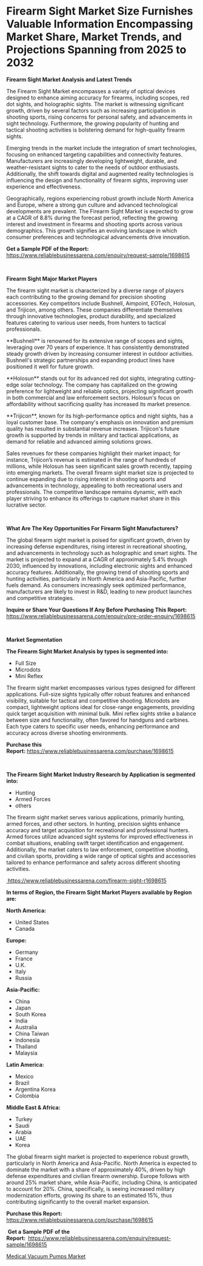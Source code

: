 <p><h1>Firearm Sight Market Size Furnishes Valuable Information Encompassing Market Share, Market Trends, and Projections Spanning from 2025 to 2032</h1></p><p><strong>Firearm Sight Market Analysis and Latest Trends</strong></p>
<p><p>The Firearm Sight Market encompasses a variety of optical devices designed to enhance aiming accuracy for firearms, including scopes, red dot sights, and holographic sights. The market is witnessing significant growth, driven by several factors such as increasing participation in shooting sports, rising concerns for personal safety, and advancements in sight technology. Furthermore, the growing popularity of hunting and tactical shooting activities is bolstering demand for high-quality firearm sights.</p><p>Emerging trends in the market include the integration of smart technologies, focusing on enhanced targeting capabilities and connectivity features. Manufacturers are increasingly developing lightweight, durable, and weather-resistant sights to cater to the needs of outdoor enthusiasts. Additionally, the shift towards digital and augmented reality technologies is influencing the design and functionality of firearm sights, improving user experience and effectiveness.</p><p>Geographically, regions experiencing robust growth include North America and Europe, where a strong gun culture and advanced technological developments are prevalent. The Firearm Sight Market is expected to grow at a CAGR of 8.8% during the forecast period, reflecting the growing interest and investment in firearms and shooting sports across various demographics. This growth signifies an evolving landscape in which consumer preferences and technological advancements drive innovation.</p></p>
<p><strong>Get a Sample PDF of the Report:&nbsp;</strong> <a href="https://www.reliablebusinessarena.com/enquiry/request-sample/1698615?utm_campaign=2792&utm_medium=2&utm_source=Github&utm_content=ia&utm_term=27032025&utm_id=firearm-sight">https://www.reliablebusinessarena.com/enquiry/request-sample/1698615</a></p>
<p>&nbsp;</p>
<p><strong>Firearm Sight Major Market Players</strong></p>
<p><p>The firearm sight market is characterized by a diverse range of players each contributing to the growing demand for precision shooting accessories. Key competitors include Bushnell, Aimpoint, EOTech, Holosun, and Trijicon, among others. These companies differentiate themselves through innovative technologies, product durability, and specialized features catering to various user needs, from hunters to tactical professionals.</p><p>**Bushnell** is renowned for its extensive range of scopes and sights, leveraging over 70 years of experience. It has consistently demonstrated steady growth driven by increasing consumer interest in outdoor activities. Bushnell's strategic partnerships and expanding product lines have positioned it well for future growth.</p><p>**Holosun** stands out for its advanced red dot sights, integrating cutting-edge solar technology. The company has capitalized on the growing preference for lightweight and reliable optics, projecting significant growth in both commercial and law enforcement sectors. Holosun's focus on affordability without sacrificing quality has increased its market presence.</p><p>**Trijicon**, known for its high-performance optics and night sights, has a loyal customer base. The company's emphasis on innovation and premium quality has resulted in substantial revenue increases. Trijicon's future growth is supported by trends in military and tactical applications, as demand for reliable and advanced aiming solutions grows.</p><p>Sales revenues for these companies highlight their market impact; for instance, Trijicon’s revenue is estimated in the range of hundreds of millions, while Holosun has seen significant sales growth recently, tapping into emerging markets. The overall firearm sight market size is projected to continue expanding due to rising interest in shooting sports and advancements in technology, appealing to both recreational users and professionals. The competitive landscape remains dynamic, with each player striving to enhance its offerings to capture market share in this lucrative sector.</p></p>
<p>&nbsp;</p>
<p><strong>What Are The Key Opportunities For Firearm Sight Manufacturers?</strong></p>
<p><p>The global firearm sight market is poised for significant growth, driven by increasing defense expenditures, rising interest in recreational shooting, and advancements in technology such as holographic and smart sights. The market is projected to expand at a CAGR of approximately 5.4% through 2030, influenced by innovations, including electronic sights and enhanced accuracy features. Additionally, the growing trend of shooting sports and hunting activities, particularly in North America and Asia-Pacific, further fuels demand. As consumers increasingly seek optimized performance, manufacturers are likely to invest in R&D, leading to new product launches and competitive strategies.</p></p>
<p><strong>Inquire or Share Your Questions If Any Before Purchasing This Report:</strong> <a href="https://www.reliablebusinessarena.com/enquiry/pre-order-enquiry/1698615?utm_campaign=2792&utm_medium=2&utm_source=Github&utm_content=ia&utm_term=27032025&utm_id=firearm-sight">https://www.reliablebusinessarena.com/enquiry/pre-order-enquiry/1698615</a></p>
<p>&nbsp;</p>
<p><strong>Market Segmentation</strong></p>
<p><strong>The Firearm Sight Market Analysis by types is segmented into:</strong></p>
<p><ul><li>Full Size</li><li>Microdots</li><li>Mini Reflex</li></ul></p>
<p><p>The firearm sight market encompasses various types designed for different applications. Full-size sights typically offer robust features and enhanced visibility, suitable for tactical and competitive shooting. Microdots are compact, lightweight options ideal for close-range engagements, providing quick target acquisition with minimal bulk. Mini reflex sights strike a balance between size and functionality, often favored for handguns and carbines. Each type caters to specific user needs, enhancing performance and accuracy across diverse shooting environments.</p></p>
<p><strong>Purchase this Report:&nbsp;</strong><a href="https://www.reliablebusinessarena.com/purchase/1698615?utm_campaign=2792&utm_medium=2&utm_source=Github&utm_content=ia&utm_term=27032025&utm_id=firearm-sight">https://www.reliablebusinessarena.com/purchase/1698615</a></p>
<p>&nbsp;</p>
<p><strong>The Firearm Sight Market Industry Research by Application is segmented into:</strong></p>
<p><ul><li>Hunting</li><li>Armed Forces</li><li>others</li></ul></p>
<p><p>The firearm sight market serves various applications, primarily hunting, armed forces, and other sectors. In hunting, precision sights enhance accuracy and target acquisition for recreational and professional hunters. Armed forces utilize advanced sight systems for improved effectiveness in combat situations, enabling swift target identification and engagement. Additionally, the market caters to law enforcement, competitive shooting, and civilian sports, providing a wide range of optical sights and accessories tailored to enhance performance and safety across different shooting activities.</p></p>
<p><a href="https://www.reliablebusinessarena.com/firearm-sight-r1698615?utm_campaign=2792&utm_medium=2&utm_source=Github&utm_content=ia&utm_term=27032025&utm_id=firearm-sight">&nbsp;https://www.reliablebusinessarena.com/firearm-sight-r1698615</a></p>
<p><strong>In terms of Region, the Firearm Sight Market Players available by Region are:</strong></p>
<p>
    <p> <strong> North America: </strong>
        <ul>
            <li>United States</li>
            <li>Canada</li>
        </ul>
        </p> 
    <p> <strong> Europe: </strong>
        <ul>
            <li>Germany</li>
            <li>France</li>
            <li>U.K.</li>
            <li>Italy</li>
            <li>Russia</li>
        </ul>
        </p> 
    <p> <strong> Asia-Pacific: </strong>
        <ul>
            <li>China</li>
            <li>Japan</li>
            <li>South Korea</li>
            <li>India</li>
            <li>Australia</li>
            <li>China Taiwan</li>
            <li>Indonesia</li>
            <li>Thailand</li>
            <li>Malaysia</li>
        </ul>
        </p> 
    <p> <strong> Latin America: </strong>
        <ul>
            <li>Mexico</li>
            <li>Brazil</li>
            <li>Argentina Korea</li>
            <li>Colombia</li>
        </ul>
        </p> 
    <p> <strong> Middle East & Africa: </strong>
        <ul>
            <li>Turkey</li>
            <li>Saudi</li>
            <li>Arabia</li>
            <li>UAE</li>
            <li>Korea</li>
        </ul>
    </p>
    </p>
<p><p>The global firearm sight market is projected to experience robust growth, particularly in North America and Asia-Pacific. North America is expected to dominate the market with a share of approximately 40%, driven by high defense expenditures and civilian firearm ownership. Europe follows with around 25% market share, while Asia-Pacific, including China, is anticipated to account for 20%. China, specifically, is seeing increased military modernization efforts, growing its share to an estimated 15%, thus contributing significantly to the overall market expansion.</p></p>
<p><strong>Purchase this Report: </strong><a href="https://www.reliablebusinessarena.com/purchase/1698615?utm_campaign=2792&utm_medium=2&utm_source=Github&utm_content=ia&utm_term=27032025&utm_id=firearm-sight">https://www.reliablebusinessarena.com/purchase/1698615</a></p>
<p>&nbsp;<strong>Get a Sample PDF of the Report:&nbsp;&nbsp;</strong><a href="https://www.reliablebusinessarena.com/enquiry/request-sample/1698615?utm_campaign=2792&utm_medium=2&utm_source=Github&utm_content=ia&utm_term=27032025&utm_id=firearm-sight">https://www.reliablebusinessarena.com/enquiry/request-sample/1698615</a></p>
<p><strong></strong></p>
<p><p><a href="https://github.com/danikabiele541/Market-Research-Report-List-1/blob/main/medical-vacuum-pumps-market.md?utm_campaign=2792&utm_medium=2&utm_source=Github&utm_content=ia&utm_term=27032025&utm_id=firearm-sight">Medical Vacuum Pumps Market</a></p></p>